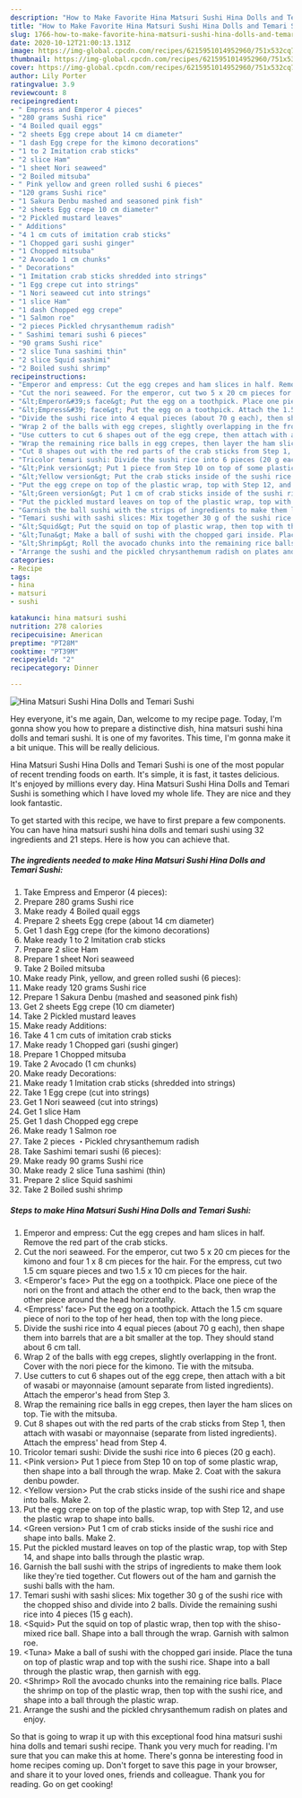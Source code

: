 ```yaml
---
description: "How to Make Favorite Hina Matsuri Sushi Hina Dolls and Temari Sushi"
title: "How to Make Favorite Hina Matsuri Sushi Hina Dolls and Temari Sushi"
slug: 1766-how-to-make-favorite-hina-matsuri-sushi-hina-dolls-and-temari-sushi
date: 2020-10-12T21:00:13.131Z
image: https://img-global.cpcdn.com/recipes/6215951014952960/751x532cq70/hina-matsuri-sushi-hina-dolls-and-temari-sushi-recipe-main-photo.jpg
thumbnail: https://img-global.cpcdn.com/recipes/6215951014952960/751x532cq70/hina-matsuri-sushi-hina-dolls-and-temari-sushi-recipe-main-photo.jpg
cover: https://img-global.cpcdn.com/recipes/6215951014952960/751x532cq70/hina-matsuri-sushi-hina-dolls-and-temari-sushi-recipe-main-photo.jpg
author: Lily Porter
ratingvalue: 3.9
reviewcount: 8
recipeingredient:
- " Empress and Emperor 4 pieces"
- "280 grams Sushi rice"
- "4 Boiled quail eggs"
- "2 sheets Egg crepe about 14 cm diameter"
- "1 dash Egg crepe for the kimono decorations"
- "1 to 2 Imitation crab sticks"
- "2 slice Ham"
- "1 sheet Nori seaweed"
- "2 Boiled mitsuba"
- " Pink yellow and green rolled sushi 6 pieces"
- "120 grams Sushi rice"
- "1 Sakura Denbu mashed and seasoned pink fish"
- "2 sheets Egg crepe 10 cm diameter"
- "2 Pickled mustard leaves"
- " Additions"
- "4 1 cm cuts of imitation crab sticks"
- "1 Chopped gari sushi ginger"
- "1 Chopped mitsuba"
- "2 Avocado 1 cm chunks"
- " Decorations"
- "1 Imitation crab sticks shredded into strings"
- "1 Egg crepe cut into strings"
- "1 Nori seaweed cut into strings"
- "1 slice Ham"
- "1 dash Chopped egg crepe"
- "1 Salmon roe"
- "2 pieces Pickled chrysanthemum radish"
- " Sashimi temari sushi 6 pieces"
- "90 grams Sushi rice"
- "2 slice Tuna sashimi thin"
- "2 slice Squid sashimi"
- "2 Boiled sushi shrimp"
recipeinstructions:
- "Emperor and empress: Cut the egg crepes and ham slices in half. Remove the red part of the crab sticks."
- "Cut the nori seaweed. For the emperor, cut two 5 x 20 cm pieces for the kimono and four 1 x 8 cm pieces for the hair. For the empress, cut two 1.5 cm square pieces and two 1.5 x 10 cm pieces for the hair."
- "&lt;Emperor&#39;s face&gt; Put the egg on a toothpick. Place one piece of the nori on the front and attach the other end to the back, then wrap the other piece around the head horizontally."
- "&lt;Empress&#39; face&gt; Put the egg on a toothpick. Attach the 1.5 cm square piece of nori to the top of her head, then top with the long piece."
- "Divide the sushi rice into 4 equal pieces (about 70 g each), then shape them into barrels that are a bit smaller at the top. They should stand about 6 cm tall."
- "Wrap 2 of the balls with egg crepes, slightly overlapping in the front. Cover with the nori piece for the kimono. Tie with the mitsuba."
- "Use cutters to cut 6 shapes out of the egg crepe, then attach with a bit of wasabi or mayonnaise (amount separate from listed ingredients). Attach the emperor&#39;s head from Step 3."
- "Wrap the remaining rice balls in egg crepes, then layer the ham slices on top. Tie with the mitsuba."
- "Cut 8 shapes out with the red parts of the crab sticks from Step 1, then attach with wasabi or mayonnaise (separate from listed ingredients). Attach the empress&#39; head from Step 4."
- "Tricolor temari sushi: Divide the sushi rice into 6 pieces (20 g each)."
- "&lt;Pink version&gt; Put 1 piece from Step 10 on top of some plastic wrap, then shape into a ball through the wrap. Make 2. Coat with the sakura denbu powder."
- "&lt;Yellow version&gt; Put the crab sticks inside of the sushi rice and shape into balls. Make 2."
- "Put the egg crepe on top of the plastic wrap, top with Step 12, and use the plastic wrap to shape into balls."
- "&lt;Green version&gt; Put 1 cm of crab sticks inside of the sushi rice and shape into balls. Make 2."
- "Put the pickled mustard leaves on top of the plastic wrap, top with Step 14, and shape into balls through the plastic wrap."
- "Garnish the ball sushi with the strips of ingredients to make them look like they&#39;re tied together. Cut flowers out of the ham and garnish the sushi balls with the ham."
- "Temari sushi with sashi slices: Mix together 30 g of the sushi rice with the chopped shiso and divide into 2 balls. Divide the remaining sushi rice into 4 pieces (15 g each)."
- "&lt;Squid&gt; Put the squid on top of plastic wrap, then top with the shiso-mixed rice ball. Shape into a ball through the wrap. Garnish with salmon roe."
- "&lt;Tuna&gt; Make a ball of sushi with the chopped gari inside. Place the tuna on top of plastic wrap and top with the sushi rice. Shape into a ball through the plastic wrap, then garnish with egg."
- "&lt;Shrimp&gt; Roll the avocado chunks into the remaining rice balls. Place the shrimp on top of the plastic wrap, then top with the sushi rice, and shape into a ball through the plastic wrap."
- "Arrange the sushi and the pickled chrysanthemum radish on plates and enjoy."
categories:
- Recipe
tags:
- hina
- matsuri
- sushi

katakunci: hina matsuri sushi 
nutrition: 278 calories
recipecuisine: American
preptime: "PT28M"
cooktime: "PT39M"
recipeyield: "2"
recipecategory: Dinner

---
```



![Hina Matsuri Sushi Hina Dolls and Temari Sushi](https://img-global.cpcdn.com/recipes/6215951014952960/751x532cq70/hina-matsuri-sushi-hina-dolls-and-temari-sushi-recipe-main-photo.jpg)

Hey everyone, it's me again, Dan, welcome to my recipe page. Today, I'm gonna show you how to prepare a distinctive dish, hina matsuri sushi hina dolls and temari sushi. It is one of my favorites. This time, I'm gonna make it a bit unique. This will be really delicious.



Hina Matsuri Sushi Hina Dolls and Temari Sushi is one of the most popular of recent trending foods on earth. It's simple, it is fast, it tastes delicious. It's enjoyed by millions every day. Hina Matsuri Sushi Hina Dolls and Temari Sushi is something which I have loved my whole life. They are nice and they look fantastic.


To get started with this recipe, we have to first prepare a few components. You can have hina matsuri sushi hina dolls and temari sushi using 32 ingredients and 21 steps. Here is how you can achieve that.

<!--inarticleads1-->

##### The ingredients needed to make Hina Matsuri Sushi Hina Dolls and Temari Sushi:

1. Take  Empress and Emperor (4 pieces):
1. Prepare 280 grams Sushi rice
1. Make ready 4 Boiled quail eggs
1. Prepare 2 sheets Egg crepe (about 14 cm diameter)
1. Get 1 dash Egg crepe (for the kimono decorations)
1. Make ready 1 to 2 Imitation crab sticks
1. Prepare 2 slice Ham
1. Prepare 1 sheet Nori seaweed
1. Take 2 Boiled mitsuba
1. Make ready  Pink, yellow, and green rolled sushi (6 pieces):
1. Make ready 120 grams Sushi rice
1. Prepare 1 Sakura Denbu (mashed and seasoned pink fish)
1. Get 2 sheets Egg crepe (10 cm diameter)
1. Take 2 Pickled mustard leaves
1. Make ready  Additions:
1. Take 4 1 cm cuts of imitation crab sticks
1. Make ready 1 Chopped gari (sushi ginger)
1. Prepare 1 Chopped mitsuba
1. Take 2 Avocado (1 cm chunks)
1. Make ready  Decorations:
1. Make ready 1 Imitation crab sticks (shredded into strings)
1. Take 1 Egg crepe (cut into strings)
1. Get 1 Nori seaweed (cut into strings)
1. Get 1 slice Ham
1. Get 1 dash Chopped egg crepe
1. Make ready 1 Salmon roe
1. Take 2 pieces ・Pickled chrysanthemum radish
1. Take  Sashimi temari sushi (6 pieces):
1. Make ready 90 grams Sushi rice
1. Make ready 2 slice Tuna sashimi (thin)
1. Prepare 2 slice Squid sashimi
1. Take 2 Boiled sushi shrimp




<!--inarticleads2-->

##### Steps to make Hina Matsuri Sushi Hina Dolls and Temari Sushi:

1. Emperor and empress: Cut the egg crepes and ham slices in half. Remove the red part of the crab sticks.
1. Cut the nori seaweed. For the emperor, cut two 5 x 20 cm pieces for the kimono and four 1 x 8 cm pieces for the hair. For the empress, cut two 1.5 cm square pieces and two 1.5 x 10 cm pieces for the hair.
1. &lt;Emperor&#39;s face&gt; Put the egg on a toothpick. Place one piece of the nori on the front and attach the other end to the back, then wrap the other piece around the head horizontally.
1. &lt;Empress&#39; face&gt; Put the egg on a toothpick. Attach the 1.5 cm square piece of nori to the top of her head, then top with the long piece.
1. Divide the sushi rice into 4 equal pieces (about 70 g each), then shape them into barrels that are a bit smaller at the top. They should stand about 6 cm tall.
1. Wrap 2 of the balls with egg crepes, slightly overlapping in the front. Cover with the nori piece for the kimono. Tie with the mitsuba.
1. Use cutters to cut 6 shapes out of the egg crepe, then attach with a bit of wasabi or mayonnaise (amount separate from listed ingredients). Attach the emperor&#39;s head from Step 3.
1. Wrap the remaining rice balls in egg crepes, then layer the ham slices on top. Tie with the mitsuba.
1. Cut 8 shapes out with the red parts of the crab sticks from Step 1, then attach with wasabi or mayonnaise (separate from listed ingredients). Attach the empress&#39; head from Step 4.
1. Tricolor temari sushi: Divide the sushi rice into 6 pieces (20 g each).
1. &lt;Pink version&gt; Put 1 piece from Step 10 on top of some plastic wrap, then shape into a ball through the wrap. Make 2. Coat with the sakura denbu powder.
1. &lt;Yellow version&gt; Put the crab sticks inside of the sushi rice and shape into balls. Make 2.
1. Put the egg crepe on top of the plastic wrap, top with Step 12, and use the plastic wrap to shape into balls.
1. &lt;Green version&gt; Put 1 cm of crab sticks inside of the sushi rice and shape into balls. Make 2.
1. Put the pickled mustard leaves on top of the plastic wrap, top with Step 14, and shape into balls through the plastic wrap.
1. Garnish the ball sushi with the strips of ingredients to make them look like they&#39;re tied together. Cut flowers out of the ham and garnish the sushi balls with the ham.
1. Temari sushi with sashi slices: Mix together 30 g of the sushi rice with the chopped shiso and divide into 2 balls. Divide the remaining sushi rice into 4 pieces (15 g each).
1. &lt;Squid&gt; Put the squid on top of plastic wrap, then top with the shiso-mixed rice ball. Shape into a ball through the wrap. Garnish with salmon roe.
1. &lt;Tuna&gt; Make a ball of sushi with the chopped gari inside. Place the tuna on top of plastic wrap and top with the sushi rice. Shape into a ball through the plastic wrap, then garnish with egg.
1. &lt;Shrimp&gt; Roll the avocado chunks into the remaining rice balls. Place the shrimp on top of the plastic wrap, then top with the sushi rice, and shape into a ball through the plastic wrap.
1. Arrange the sushi and the pickled chrysanthemum radish on plates and enjoy.




So that is going to wrap it up with this exceptional food hina matsuri sushi hina dolls and temari sushi recipe. Thank you very much for reading. I'm sure that you can make this at home. There's gonna be interesting food in home recipes coming up. Don't forget to save this page in your browser, and share it to your loved ones, friends and colleague. Thank you for reading. Go on get cooking!
